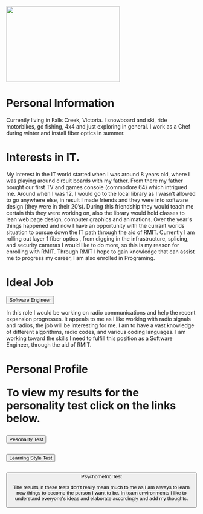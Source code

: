 <!DOCTYPE html>
<html>
<head>
<title>"Zorren Miller"</title>
</head>
<body>
<img src="C:\Users\Zorren\Documents\UNI\Ass1" width="300" height="200">
<h1>Personal Information </h1>
<p>Currently living in Falls Creek, Victoria.   I snowboard and ski, ride motorbikes, go fishing, 4x4 and just exploring in general.
   I work as a Chef during winter and install fiber optics in summer.</p>


 
<h1>Interests in IT.</h1>  

<p> My interest in the IT world started when I was around 8 years old, where I was playing around circuit boards with my father.  From there my father bought our first TV and games console (commodore 64) which intrigued me.  Around when I was 12, I would go to the local library as I wasn’t allowed to go anywhere else, in result I made friends and they were into software design (they were in their 20’s).  During this friendship they would teach me certain this they were working on, also the library would hold classes to lean web page design, computer graphics and animations.  Over the year's things happened and now I have an opportunity with the currant worlds situation to pursue down the IT path through the aid of RMIT.  Currently I am rolling out layer 1 fiber optics , from digging in the infrastructure, splicing, and security cameras I would like to do more, so this is my reason for enrolling with RMIT.  Through RMIT I hope to gain knowledge that can assist me to progress my career, I am also enrolled in Programing.</p>



<h1>Ideal Job</h1>

<a herf="https://www.seek.com.au/job/50415933?type=promoted#searchRequestToken=eaaeece4-1967-4a5d-9d23-130e71a1a6bf/"></a> 
<button onclick="https://www.seek.com.au/job/50415933?type=promoted#searchRequestToken=eaaeece4-1967-4a5d-9d23-130e71a1a6bf='default.asp'">Software Engineer</button>


<p>In this role I would be working on radio communications and help the recent expansion progresses.  
It appeals to me as I like working with radio signals and radios, the job will be interesting for me.  
I am to have a vast knowledge of different algorithms, radio codes, and various coding languages.   
I am working toward the skills I need to fulfill this position as a Software Engineer, through the aid of RMIT.</p>

<h1>Personal Profile</h>

<p>To view my results for the personality test click on the links below.</p>

<p><a herf="https://www.16personalities.com/profiles/ab5e570adfa5c/"></a>
<button onclick="https://www.16personalities.com/profiles/ab5e570adfa5c/='default.asp'">Pesonality Test</button>

<a herf="https://www.learning-styles-online.com/inventory/results.php/"></a>
<button onclick="https://www.learning-styles-online.com/inventory/results.php/='default.asp'">Learning Style Test</button>


<a herf="https://www.psychometricinstitute.com.au/report-free.asp?ctid=10216956/"></a>
<button onclick="https://www.psychometricinstitute.com.au/report-free.asp?ctid=10216956/='default.asp'">Psychometric Test</p>

<p>The results in these tests don’t really mean much to me as I am always to learn new things to become the person I want to be.  In team environments I like to understand everyone's ideas and elaborate accordingly and add my thoughts.</p>
</body>
</html>
